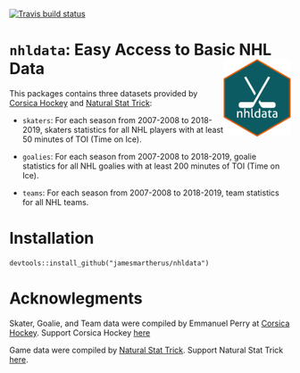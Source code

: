   <!-- badges: start -->
  [![Travis build status](https://travis-ci.org/jamesmartherus/nhldata.svg?branch=master)](https://travis-ci.org/jamesmartherus/nhldata)
  <!-- badges: end -->

# `nhldata`: Easy Access to Basic NHL Data <img src="man/figures/logo.png" align="right" width=120 />

This packages contains three datasets provided by [Corsica Hockey](http://corsica.hockey) and [Natural Stat Trick](http://naturalstattrick.com):

- `skaters`: For each season from 2007-2008 to 2018-2019, skaters statistics for all NHL players with at least 50 minutes of TOI (Time on Ice). 

- `goalies`: For each season from 2007-2008 to 2018-2019, goalie statistics for all NHL goalies with at least 200 minutes of TOI (Time on Ice).

- `teams`: For each season from 2007-2008 to 2018-2019, team statistics for all NHL teams.

# Installation

```
devtools::install_github("jamesmartherus/nhldata")
```

# Acknowlegments

Skater, Goalie, and Team data were compiled by Emmanuel Perry at [Corsica Hockey](http://corsica.hockey). Support Corsica Hockey [here](https://www.patreon.com/corsica/creators?vanity=corsica)

Game data were compiled by [Natural Stat Trick](http://naturalstattrick.com). Support Natural Stat Trick [here](https://www.patreon.com/naturalstattrick).

